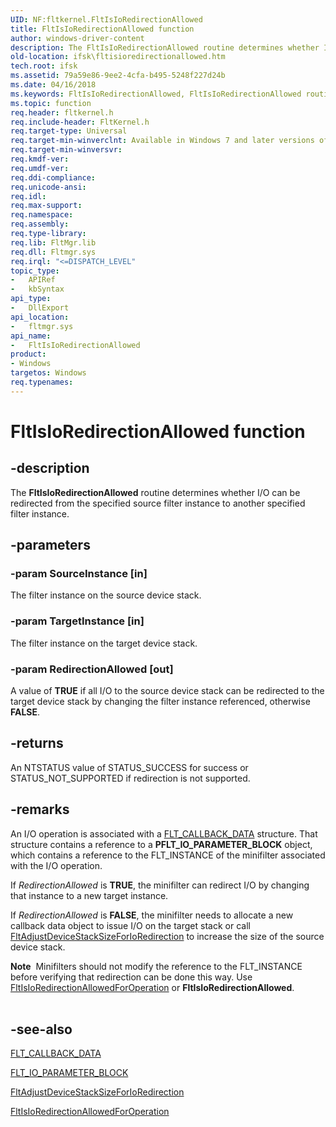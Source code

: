 ```yaml
---
UID: NF:fltkernel.FltIsIoRedirectionAllowed
title: FltIsIoRedirectionAllowed function
author: windows-driver-content
description: The FltIsIoRedirectionAllowed routine determines whether I/O can be redirected from the specified source filter instance to another specified filter instance.
old-location: ifsk\fltisioredirectionallowed.htm
tech.root: ifsk
ms.assetid: 79a59e86-9ee2-4cfa-b495-5248f227d24b
ms.date: 04/16/2018
ms.keywords: FltIsIoRedirectionAllowed, FltIsIoRedirectionAllowed routine [Installable File System Drivers], fltkernel/FltIsIoRedirectionAllowed, ifsk.fltisioredirectionallowed
ms.topic: function
req.header: fltkernel.h
req.include-header: FltKernel.h
req.target-type: Universal
req.target-min-winverclnt: Available in Windows 7 and later versions of the Windows operating system.
req.target-min-winversvr: 
req.kmdf-ver: 
req.umdf-ver: 
req.ddi-compliance: 
req.unicode-ansi: 
req.idl: 
req.max-support: 
req.namespace: 
req.assembly: 
req.type-library: 
req.lib: FltMgr.lib
req.dll: Fltmgr.sys
req.irql: "<=DISPATCH_LEVEL"
topic_type:
-	APIRef
-	kbSyntax
api_type:
-	DllExport
api_location:
-	fltmgr.sys
api_name:
-	FltIsIoRedirectionAllowed
product:
- Windows
targetos: Windows
req.typenames: 
---
```


# FltIsIoRedirectionAllowed function


## -description


The <b>FltIsIoRedirectionAllowed</b> routine determines whether I/O can be redirected from the specified source filter instance to another specified filter instance.


## -parameters




### -param SourceInstance [in]

The filter instance on the source device stack.


### -param TargetInstance [in]

The filter instance on the target device stack.


### -param RedirectionAllowed [out]

A value of <b>TRUE</b> if all I/O to the source device stack can be redirected to the target device stack by changing the filter instance referenced, otherwise <b>FALSE</b>.


## -returns



An NTSTATUS value of STATUS_SUCCESS for success or STATUS_NOT_SUPPORTED if redirection is not supported.




## -remarks



An I/O operation is associated with a <a href="https://msdn.microsoft.com/library/windows/hardware/ff544620">FLT_CALLBACK_DATA</a> structure. That structure contains a reference to a <b>PFLT_IO_PARAMETER_BLOCK</b> object, which contains a reference to the FLT_INSTANCE of the minifilter associated with the I/O operation. 

If <i>RedirectionAllowed</i> is <b>TRUE</b>, the minifilter can redirect I/O by changing that instance to a new target instance.

If <i>RedirectionAllowed</i> is <b>FALSE</b>, the minifilter needs to allocate a new callback data object to issue I/O on the target stack or call <a href="https://msdn.microsoft.com/library/windows/hardware/ff625873">FltAdjustDeviceStackSizeForIoRedirection</a> to increase the size of the source device stack.

<div class="alert"><b>Note</b>  Minifilters should not modify the reference to the FLT_INSTANCE before verifying that redirection can be done this way. Use <a href="https://msdn.microsoft.com/library/windows/hardware/ff625875">FltIsIoRedirectionAllowedForOperation</a> or <b>FltIsIoRedirectionAllowed</b>. </div>
<div> </div>



## -see-also




<a href="https://msdn.microsoft.com/library/windows/hardware/ff544620">FLT_CALLBACK_DATA</a>



<a href="https://msdn.microsoft.com/library/windows/hardware/ff544638">FLT_IO_PARAMETER_BLOCK</a>



<a href="https://msdn.microsoft.com/library/windows/hardware/ff625873">FltAdjustDeviceStackSizeForIoRedirection</a>



<a href="https://msdn.microsoft.com/library/windows/hardware/ff625875">FltIsIoRedirectionAllowedForOperation</a>
 

 

